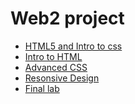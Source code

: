 # Web2 project
<ul>
<li><a href="html5_intro_css/index.html" target="_blank">HTML5 and Intro to css</a></li>
<li> <a href="intro_to_html" target="_blank"> Intro to HTML</a></li>
<li> <a href="adv_css/index.html" target="_blank">Advanced CSS</a></li>
<li> <a href="responsive/index.html" target="_blank">Resonsive Design</a></li>
<li> <a href="Final/index.html" target="_blank">Final lab</a></li>
</ul>

